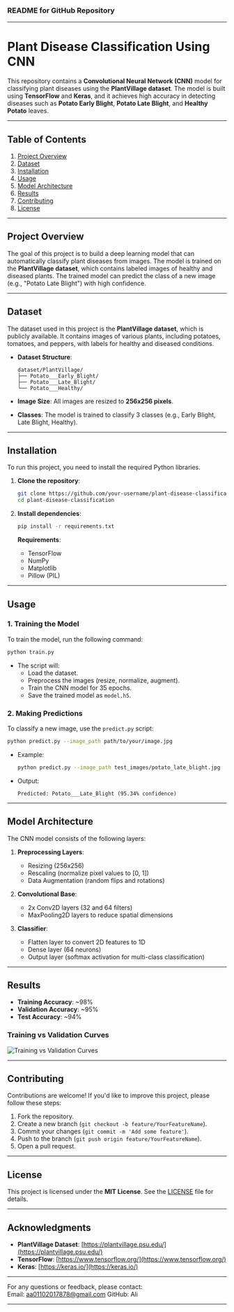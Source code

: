 ### **README for GitHub Repository**  

---

# **Plant Disease Classification Using CNN**  

This repository contains a **Convolutional Neural Network (CNN)** model for classifying plant diseases using the **PlantVillage dataset**. The model is built using **TensorFlow** and **Keras**, and it achieves high accuracy in detecting diseases such as **Potato Early Blight**, **Potato Late Blight**, and **Healthy Potato** leaves.  

---

## **Table of Contents**  
1. [Project Overview](#project-overview)  
2. [Dataset](#dataset)  
3. [Installation](#installation)  
4. [Usage](#usage)  
5. [Model Architecture](#model-architecture)  
6. [Results](#results)  
7. [Contributing](#contributing)  
8. [License](#license)  

---

## **Project Overview**  
The goal of this project is to build a deep learning model that can automatically classify plant diseases from images. The model is trained on the **PlantVillage dataset**, which contains labeled images of healthy and diseased plants. The trained model can predict the class of a new image (e.g., "Potato Late Blight") with high confidence.  

---

## **Dataset**  
The dataset used in this project is the **PlantVillage dataset**, which is publicly available. It contains images of various plants, including potatoes, tomatoes, and peppers, with labels for healthy and diseased conditions.  

- **Dataset Structure**:  
  ```
  dataset/PlantVillage/
  ├── Potato___Early_Blight/
  ├── Potato___Late_Blight/
  └── Potato___Healthy/
  ```  

- **Image Size**: All images are resized to **256x256 pixels**.  
- **Classes**: The model is trained to classify 3 classes (e.g., Early Blight, Late Blight, Healthy).  

---

## **Installation**  
To run this project, you need to install the required Python libraries.  

1. **Clone the repository**:  
   ```bash
   git clone https://github.com/your-username/plant-disease-classification.git
   cd plant-disease-classification
   ```  

2. **Install dependencies**:  
   ```bash
   pip install -r requirements.txt
   ```  

   **Requirements**:  
   - TensorFlow  
   - NumPy  
   - Matplotlib  
   - Pillow (PIL)  

---

## **Usage**  

### **1. Training the Model**  
To train the model, run the following command:  
```bash
python train.py
```  

- The script will:  
  - Load the dataset.  
  - Preprocess the images (resize, normalize, augment).  
  - Train the CNN model for 35 epochs.  
  - Save the trained model as `model.h5`.  

### **2. Making Predictions**  
To classify a new image, use the `predict.py` script:  
```bash
python predict.py --image_path path/to/your/image.jpg
```  

- Example:  
  ```bash
  python predict.py --image_path test_images/potato_late_blight.jpg
  ```  

- Output:  
  ```
  Predicted: Potato___Late_Blight (95.34% confidence)
  ```  

---

## **Model Architecture**  
The CNN model consists of the following layers:  

1. **Preprocessing Layers**:  
   - Resizing (256x256)  
   - Rescaling (normalize pixel values to [0, 1])  
   - Data Augmentation (random flips and rotations)  

2. **Convolutional Base**:  
   - 2x Conv2D layers (32 and 64 filters)  
   - MaxPooling2D layers to reduce spatial dimensions  

3. **Classifier**:  
   - Flatten layer to convert 2D features to 1D  
   - Dense layer (64 neurons)  
   - Output layer (softmax activation for multi-class classification)  

---

## **Results**  
- **Training Accuracy**: ~98%  
- **Validation Accuracy**: ~95%  
- **Test Accuracy**: ~94%  

### **Training vs Validation Curves**  
![Training vs Validation Curves](training_validation_curves.png)  

---

## **Contributing**  
Contributions are welcome! If you'd like to improve this project, please follow these steps:  

1. Fork the repository.  
2. Create a new branch (`git checkout -b feature/YourFeatureName`).  
3. Commit your changes (`git commit -m 'Add some feature'`).  
4. Push to the branch (`git push origin feature/YourFeatureName`).  
5. Open a pull request.  

---

## **License**  
This project is licensed under the **MIT License**. See the [LICENSE](LICENSE) file for details.  

---

## **Acknowledgments**  
- **PlantVillage Dataset**: [https://plantvillage.psu.edu/](https://plantvillage.psu.edu/)  
- **TensorFlow**: [https://www.tensorflow.org/](https://www.tensorflow.org/)  
- **Keras**: [https://keras.io/](https://keras.io/)  

---
For any questions or feedback, please contact:  
Email: aa01102017878@gmail.com
GitHub: Ali 

--- 

